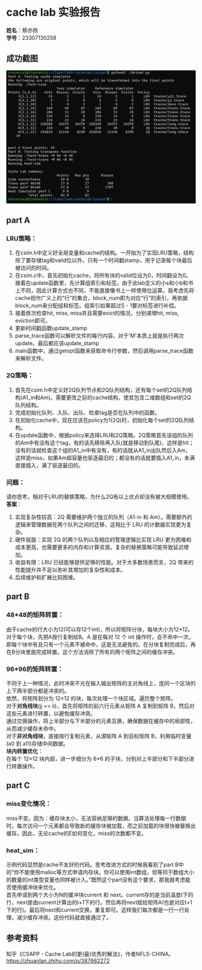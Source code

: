 # cache lab 实验报告  
**姓名**：蔡亦扬  
**学号**：23307130258  
## 成功截图  
![alt text](image.png)
## part A  
### **LRU策略**：  
1. 在csim.h中定义好全局变量和cache的结构。一开始为了实现LRU策略，结构除了要存储tag和valid位以外，只有一个时间戳stamp，用于记录每个块最后被访问的时间。
2. 在csim.c中，首先初始化cache，将所有块的valid位设为0，时间戳设为0。接着在update函数里，先计算组索引和标签。由于此lab定义的小s和小b和书上不同，因此计算方式也不同，不能直接像书上一样使用位运算。我考虑先将cache视作广义上的“行”的集合，block_num即为对应“行”的索引，再依据block_num来分配组和标签。组索引如果超过S - 1要对标签进行补偿。  
3. 接着依次检查hit, miss, miss并且需要evict的情况，分别递增hit, miss, eviction即可。  
4. 更新时间戳函数update_stamp  
5. parse_trace函数可以解析文件的每行内容。对于'M'本质上就是执行两次update。最后都应该update_stamp  
6. main函数中，通过getopt函数来获取命令行参数，然后调用parse_trace函数来解析文件。
### **2Q策略**：  
1. 首先在csim.h中定义好2Q队列节点和2Q队列结构，还有每个set的2Q队列结构(A1_in和Am)。需要更改之前的cache结构，使其包含二维数组和set的2Q队列结构。  
2. 完成初始化队列、入队、出队、检查tag是否在队列中的函数。  
3. 在初始化cache中，现在应该在policy为1(2Q)时，初始化每个set的2Q队列结构。  
4. 在update函数中，根据policy来选择LRU和2Q策略。2Q策略首先该组的队列的Am中有没有这个tag，有的话先移除再入队(就是移动到队尾)，这样是hit；没有的话就检查这个组的A1_in中有没有，有的话就从A1_in出队然后入Am，这样是miss，如果Am超容量也驱逐最旧的；都没有的话就要插入A1_in，未满直接插入，满了驱逐最旧的。   
### 问题：  
请你思考，相对于LRU的替换策略，为什么2Q有以上优点却没有被大规模使用。  
**答案**：  
1. 实现复杂性较高：2Q 需要维护两个独立的队列（A1-in 和 Am）。需要额外的逻辑来管理数据在两个队列之间的迁移，这相比于 LRU 的计数器实现更为复杂。  
2. 硬件层面：实现 2Q 的两个队列以及相应的管理逻辑比实现 LRU 更为困难和成本更高，也需要更多的内存和计算资源。复杂的替换策略可能导致延迟增加。  
3. 收益有限：LRU 已经能够提供足够的性能。对于大多数场景而言，2Q 带来的性能提升并不足以弥补其增加的复杂性和成本。  
3. 后续维护和扩展比较困难。  
## part B  
### **48*48的矩阵转置**：  
由于cache的行大小为12(可以存12个int)，所以将矩阵分块，每块大小为12*12。对于每个块，先把A按行复制给B。A 是在每对 12 个 int 操作时，会不命中一次，即每个块中有且只有一个元素不被命中，这是无法避免的。在分块复制完成后，再在B分块里面完成转置。这个方法消除了所有的两个矩阵之间的缓存冲突。  
### **96*96的矩阵转置**：  
不同于上一种情况，此时冲突不光在输入输出矩阵的主对角线上，连同一个区块的上下两半部分都是冲突的。  
依然，将矩阵划分为 12×12 的块，每次处理一个块区域。遍历整个矩阵。  
对于**对角线块**(jj == ii)，首先将矩阵的前六行元素从矩阵 A 复制到矩阵 B，然后对这些元素进行转置，以避免缓存冲突。  
通过交换操作，将上半部分与下半部分的元素互换，确保数据在缓存中的局部性，从而减少缓存未命中。  
对于**非对角线块**，直接按行复制元素，从源矩阵 A 到目标矩阵 B，利用临时变量(a0 到 a11)存储中间数据。  
**块内转置优化**：  
在每个 12×12 块内部，进一步细分为 6×6 的子块，分别对上半部分和下半部分进行转置操作。  
## part C  
### **miss变化情况**：  
miss不变。因为：缓存块太小，无法容纳足够的数据。当算法处理每一行数据时，每次访问一个元素都会导致新的缓存块被加载，而之前加载的块很快被替换出缓存。因此，无论cache的E如何变化，miss的次数都不变。  
### **heat_sim**：    
示例代码显然是cache不友好的代码。思考改进方式的时候我看到了part B中的“你不能使用malloc等方式申请内存块。你可以使用int数组，但等同于数组大小的数量的int类型变量也同样被计入。”既然这个part没有这个要求，那我就考虑能否使用缓冲块来优化。  
首先申请到两个大小为N的缓冲块current 和 next。current存的是当前温度t下的行，next是由current计算出的t+1下的行。然后再将next赋给矩阵A(也是对应t+1下的行)。最后将next和current交换，重复即可。这样我们每次都是一行一行处理，减少缓存冲突。这份代码就直接通过了。  
## 参考资料  
知乎《CSAPP - Cache Lab的更(最)优秀的解法》，作者NFLS-CHINA。https://zhuanlan.zhihu.com/p/387662272